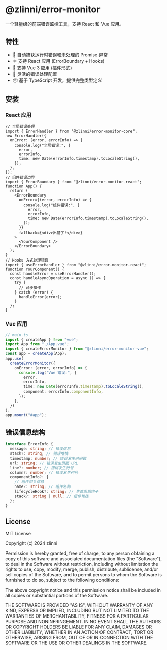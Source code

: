 # @zlinni/error-monitor

一个轻量级的前端错误监控工具，支持 React 和 Vue 应用。

## 特性

- 🎯 自动捕获运行时错误和未处理的 Promise 异常
- ⚛️ 支持 React 应用 (ErrorBoundary + Hooks)
- 💚 支持 Vue 3 应用 (插件形式)
- 🎨 灵活的错误处理配置
- 📦 基于 TypeScript 开发，提供完整类型定义

## 安装

### React 应用

```tsx
// 全局错误处理
import { ErrorHandler } from "@zlinni/error-monitor-core";
new ErrorHandler({
  onError: (error, errorInfo) => {
    console.log("全局错误:", {
      error,
      errorInfo,
      time: new Date(errorInfo.timestamp).toLocaleString(),
    });
  },
});
// 组件错误边界
import { ErrorBoundary } from "@zlinni/error-monitor-react";
function App() {
  return (
    <ErrorBoundary
      onError={(error, errorInfo) => {
        console.log("组件错误:", {
          error,
          errorInfo,
          time: new Date(errorInfo.timestamp).toLocaleString(),
        });
      }}
      fallback={<div>出错了!</div>}
    >
      <YourComponent />
    </ErrorBoundary>
  );
}
// Hooks 方式处理错误
import { useErrorHandler } from "@zlinni/error-monitor-react";
function YourComponent() {
  const handleError = useErrorHandler();
  const handleAsyncOperation = async () => {
    try {
      // 异步操作
    } catch (error) {
      handleError(error);
    }
  };
}
```

### Vue 应用

```typescript
// main.ts
import { createApp } from "vue";
import App from "./App.vue";
import { createErrorMonitor } from "@zlinni/error-monitor-vue";
const app = createApp(App);
app.use(
  createErrorMonitor({
    onError: (error, errorInfo) => {
      console.log("Vue 错误:", {
        error,
        errorInfo,
        time: new Date(errorInfo.timestamp).toLocaleString(),
        component: errorInfo.componentInfo,
      });
    },
  })
);
app.mount("#app");
```

## 错误信息结构

```typescript
interface ErrorInfo {
  message: string; // 错误信息
  stack?: string; // 错误堆栈
  timestamp: number; // 错误发生时间戳
  url: string; // 错误发生页面 URL
  line?: number; // 错误发生行号
  column?: number; // 错误发生列号
  componentInfo?: {
    // 组件相关信息
    name?: string; // 组件名称
    lifecycleHook?: string; // 生命周期钩子
    stack?: string | null; // 组件堆栈
  };
}
```

## License

MIT License

Copyright (c) 2024 zlinni

Permission is hereby granted, free of charge, to any person obtaining a copy
of this software and associated documentation files (the "Software"), to deal
in the Software without restriction, including without limitation the rights
to use, copy, modify, merge, publish, distribute, sublicense, and/or sell
copies of the Software, and to permit persons to whom the Software is
furnished to do so, subject to the following conditions:

The above copyright notice and this permission notice shall be included in all
copies or substantial portions of the Software.

THE SOFTWARE IS PROVIDED "AS IS", WITHOUT WARRANTY OF ANY KIND, EXPRESS OR
IMPLIED, INCLUDING BUT NOT LIMITED TO THE WARRANTIES OF MERCHANTABILITY,
FITNESS FOR A PARTICULAR PURPOSE AND NONINFRINGEMENT. IN NO EVENT SHALL THE
AUTHORS OR COPYRIGHT HOLDERS BE LIABLE FOR ANY CLAIM, DAMAGES OR OTHER
LIABILITY, WHETHER IN AN ACTION OF CONTRACT, TORT OR OTHERWISE, ARISING FROM,
OUT OF OR IN CONNECTION WITH THE SOFTWARE OR THE USE OR OTHER DEALINGS IN THE
SOFTWARE.
